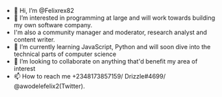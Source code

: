 - 👋 Hi, I’m @Felixrex82
- 👀 I’m interested in programming at large and will work towards building my own software company.
- I'm also a community manager and moderator, research analyst and content writer.
- 🌱 I’m currently learning JavaScript, Python and will soon dive into the technical parts of computer science 
- 💞️ I’m looking to collaborate on anything that'd benefit my area of interest 
- 📫 How to reach me +2348173857159/ Drizzle#4699/ @awodelefelix2(Twitter).

<!---
Felixrex82/Felixrex82 is a ✨ special ✨ repository because its `README.md` (this file) appears on your GitHub profile.
You can click the Preview link to take a look at your changes.
--->
